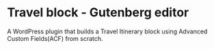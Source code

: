# Travel block - Gutenberg editor

A WordPress plugin that builds a Travel Itinerary block using Advanced Custom Fields(ACF) from scratch.

